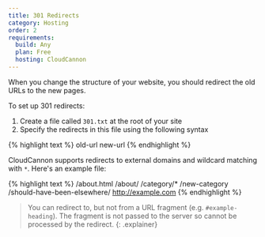 ```yaml
---
title: 301 Redirects
category: Hosting
order: 2
requirements:
  build: Any
  plan: Free
  hosting: CloudCannon
---
```


When you change the structure of your website, you should redirect the old URLs to the new pages.

To set up 301 redirects:

1. Create a file called `301.txt` at the root of your site
2. Specify the redirects in this file using the following syntax

{% highlight text %}
old-url new-url
{% endhighlight %}

CloudCannon supports redirects to external domains and wildcard matching with `*`. Here's an example file:

{% highlight text %}
/about.html /about/
/category/* /new-category
/should-have-been-elsewhere/ http://example.com
{% endhighlight %}

> You can redirect to, but not from a URL fragment (e.g. `#example-heading`). The fragment is not passed to the server so cannot be processed by the redirect.
{: .explainer}
